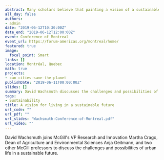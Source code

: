 ```yaml
---
abstract: Many scholars believe that painting a vision of a sustainable future will move more people to action on climate change than conveying grim facts. How can we change our infrastructure and our housing to cope with extreme weather and other effects of climate change? What changes will affect the location of where we live? What are the top three changes that we can make now to our society and built environment to have this vision become reality?
all_day: false
authors:
- admin
date: "2019-06-12T10:30:00Z"
date_end: "2019-06-12T12:00:00Z"
event: Conference of Montreal
event_url: https://forum-americas.org/montreal/home/
featured: true
image:
  focal_point: Smart
links: []
location: Montréal, Quebec
math: true
projects:
- can-cities-save-the-planet
publishDate: "2019-06-11T00:00:00Z"
slides: []
summary: David Wachsmuth discusses the challenges and possibilities of urban life in a sustainable future.
tags:
- Sustainability
title: A vision for living in a sustainable future
url_code: ""
url_pdf: ""
url_slides: "Wachsmuth-Conference-of-Montreal.pdf"
url_video: ""
---
```


David Wachsmuth joins McGill's VP Research and Innovation Martha Crago, Dean of Agriculture and Environmental Sciences Anja Geitmann, and two other McGill professors to discuss the challenges and possibilities of urban life in a sustainable future.
